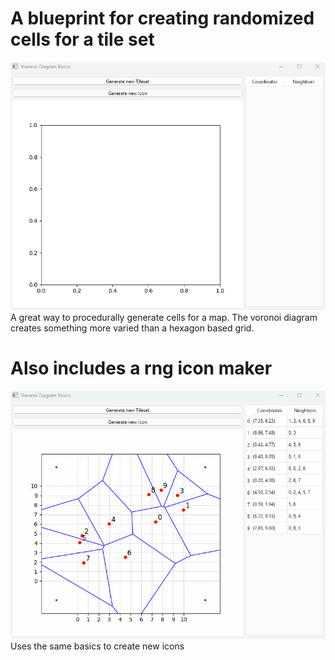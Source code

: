# A blueprint for creating randomized cells for a tile set

![newSets](./assets/newset.gif)
A great way to procedurally generate cells for a map. The voronoi diagram creates something more varied than a hexagon based grid.

# Also includes a rng icon maker

![newIcons](./assets/newicons.gif)
Uses the same basics to create new icons
